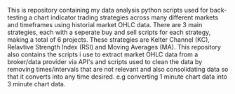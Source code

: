 This is repository containing my data analysis python scripts used for back-testing a chart indicator trading strategies across many different markets and timeframes using historial market OHLC data. 
There are 3 main strategies, each with a seperate buy and sell scripts for each strategy, making a total of 6 projects.
These strategies are Kelter Channel (KC), Relavtive Strength Index (RSI) and Moving Averages (MA).
This repository also contains the scripts i use to extract market OHLC data from a broker/data provider via API's and scripts used to clean the data by removing times/intervals that are not relevant and also consolidating data so that it converts into any time desired. e.g converting 1 minute chart data into 3 minute chart data.
